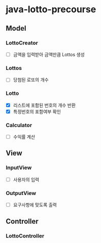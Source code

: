 # java-lotto-precourse

## Model

### LottoCreator
- [ ] 금액을 입력받아 금액만큼 Lottos 생성

### Lottos
- [ ] 당첨된 로또의 개수


### Lotto
- [X] 리스트에 포함된 번호의 개수 반환
- [X] 특정번호의 포함여부 확인
 
### Calculator
- [ ] 수익률 계산


## View
### InputView
- [ ] 사용자의 입력

### OutputView
- [ ] 요구사항에 맞도록 출력

## Controller

### LottoController
